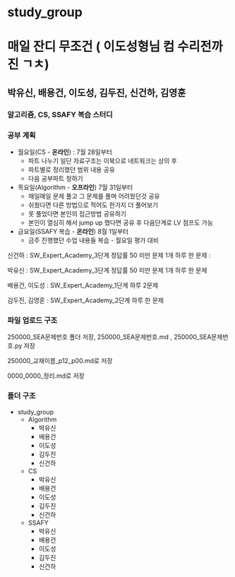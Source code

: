 # study_group

# 매일 잔디 무조건 ( 이도성형님 컴 수리전까진 ㄱㅊ)
## 박유신, 배용건, 이도성, 김두진, 신건하, 김영훈
### 알고리즘, CS, SSAFY 복습 스터디

### 공부 계획
- 월요일(CS - **온라인**) : 7월 28일부터
  - 파트 나누기 일단 자료구조는 이북으로 네트워크는 상의 후
  - 파트별로 정리했던 범위 내용 공유
  - 다음 공부파트 정하기
- 목요일(Algorithm - **오프라인**) 7월 31일부터
  - 매일매일 문제 풀고 그 문제를 풀며 어려웠던것 공유
  - 쉬웠다면 다른 방법으로 적어도 한가지 더 풀어보기
  - 못 풀었다면 본인의 접근방법 공유하기
  - 본인이 열심히 해서 jump up 했다면 공유 후 다음단계로 LV 점프도 가능
- 금요일(SSAFY 복습 - **온라인**) 8월 1일부터
  - 금주 진행했던 수업 내용들 복습 - 월요일 평가 대비

신건하 : SW_Expert_Academy_3단계 정답률 50 미만 문제 1개 하루 한 문제 : 

박유신 : SW_Expert_Academy_3단계 정답률 50 미만 문제 1개 하루 한 문제

배용건, 이도성 : SW_Expert_Academy_1단계 하루 2문제

김두진, 김영훈 : SW_Expert_Academy_2단계 하루 한 문제

### 파일 업로드 구조
250000_SEA문제번호 폴더 저장, 250000_SEA문제번호.md , 250000_SEA문제번호.py 저장

250000_교재이름_p12_p00.md로 저장

0000_0000_정리.md로 저장

### 폴더 구조
- study_group
  - Algorithm
    - 박유신
    - 배용건
    - 이도성
    - 김두진
    - 신건하
  - CS
    - 박유신
    - 배용건
    - 이도성
    - 김두진
    - 신건하
  - SSAFY
    - 박유신
    - 배용건
    - 이도성
    - 김두진
    - 신건하
